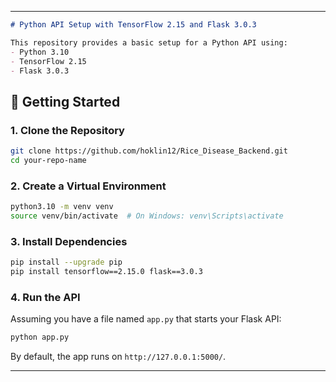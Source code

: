 

---

```markdown
# Python API Setup with TensorFlow 2.15 and Flask 3.0.3

This repository provides a basic setup for a Python API using:
- Python 3.10
- TensorFlow 2.15
- Flask 3.0.3
```

## 🚀 Getting Started

### 1. Clone the Repository

```bash
git clone https://github.com/hoklin12/Rice_Disease_Backend.git
cd your-repo-name
```

### 2. Create a Virtual Environment

```bash
python3.10 -m venv venv
source venv/bin/activate  # On Windows: venv\Scripts\activate
```

### 3. Install Dependencies

```bash
pip install --upgrade pip
pip install tensorflow==2.15.0 flask==3.0.3
```

### 4. Run the API

Assuming you have a file named `app.py` that starts your Flask API:

```bash
python app.py
```

By default, the app runs on `http://127.0.0.1:5000/`.

---

